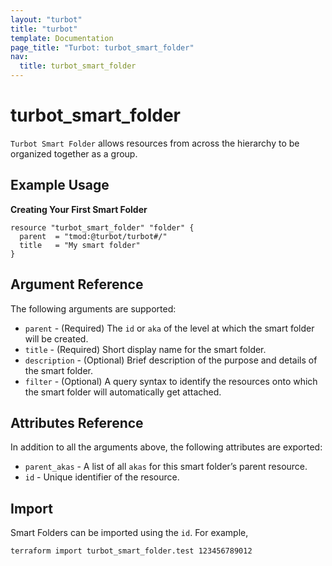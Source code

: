 ```yaml
---
layout: "turbot"
title: "turbot"
template: Documentation
page_title: "Turbot: turbot_smart_folder"
nav:
  title: turbot_smart_folder
---
```


# turbot\_smart\_folder

`Turbot Smart Folder` allows resources from across the hierarchy to be organized together as a group.

## Example Usage

**Creating Your First Smart Folder**

```hcl
resource "turbot_smart_folder" "folder" {
  parent  = "tmod:@turbot/turbot#/"
  title   = "My smart folder"
}
```

## Argument Reference

The following arguments are supported:

- `parent` - (Required) The `id` or `aka` of the level at which the smart folder will be created.
- `title` - (Required) Short display name for the smart folder.
- `description` - (Optional) Brief description of the purpose and details of the smart folder.
- `filter` - (Optional) A query syntax to identify the resources onto which the smart folder will automatically get attached.

## Attributes Reference

In addition to all the arguments above, the following attributes are exported:

- `parent_akas` - A list of all `akas` for this smart folder’s parent resource.
- `id` - Unique identifier of the resource.

## Import

Smart Folders can be imported using the `id`. For example,

```
terraform import turbot_smart_folder.test 123456789012
```
